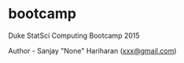 # bootcamp

Duke StatSci Computing Bootcamp 2015

Author - Sanjay "None" Hariharan (xxx@gmail.com)

